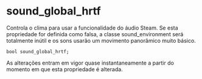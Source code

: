 # sound_global_hrtf
Controla o clima para usar a funcionalidade do áudio Steam. Se esta propriedade for definida como falsa, a classe sound_environment será totalmente inútil e os sons usarão um movimento panorâmico muito básico.

`bool sound_global_hrtf;`

As alterações entram em vigor quase instantaneamente a partir do momento em que esta propriedade é alterada.
